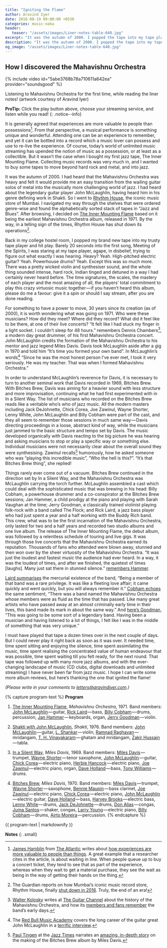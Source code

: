 ```yaml
---
title: "Igniting the Flame"
author: Aravind Iyer
date: 2016-08-19 09:00:00 +0530
categories: music-naka
header:
   teaser: "/assets/images/Liner-notes-table-640.jpg" 
excerpt: "It was the autumn of 2000. I popped the tape into my tape player. Barely 20 seconds into track 1, Meeting of the Spirits, I was staring agape, in disbelief, trying to figure out what exactly I was hearing. Heavy, High-pitched electric guitar, Powerhouse drums, oh yeah! Except this was so much more. Miles Davis had taken McLaughlin aside after a gig in 1970 and told him 'It’s time you formed your own band'. In McLaughlin’s words, 'Since he was the most honest person I’ve ever met, I took it very seriously.'"
description: "It was the autumn of 2000. I popped the tape into my tape player. Barely 20 seconds into track 1, Meeting of the Spirits, I was staring agape, in disbelief, trying to figure out what exactly I was hearing. Heavy, High-pitched electric guitar, Powerhouse drums, oh yeah! Except this was so much more. Miles Davis had taken McLaughlin aside after a gig in 1970 and told him 'It’s time you formed your own band'. In McLaughlin’s words, 'Since he was the most honest person I’ve ever met, I took it very seriously.'"
og_image: "/assets/images/Liner-notes-table-640.jpg" 
---
```

## How I discovered the Mahavishnu Orchestra

{% include video id="5abe3768b78a710611a642ea" provider="soundsgood" %}
<figcaption>Listening to Mahavishnu Orchestra for the first time, while reading the liner notes! (artwork courtesy of Aravind Iyer)</figcaption>

**ProTip:** Click the play button <i class="fas fa-play-circle" color="#52adc8" aria-hidden="true"></i> above, choose your streaming service, and listen while you read!
{: .notice--info}

It is generally agreed that experiences are more valuable to people than possessions[^experiences]. From that perspective, a musical performance is something unique and wonderful. Attending one can be an experience to remember, and yet it can be bottled into a record which a music lover can possess and use to re-live the experience. Of course, today’s world of unlimited music streaming has upended the notion of music as a possession, or at least as a collectible. But it wasn’t the case when I bought my first jazz tape, The Inner Mounting Flame. Collecting music records was very much in, and I wanted to buy some tapes to move beyond hard rock and metal, and into jazz.

[^experiences]: [James Hamblin](https://www.theatlantic.com/author/james-hamblin/) from [The Atlantic](https://www.theatlantic.com/) writes about [how experiences are more valuable to people than things](https://www.theatlantic.com/business/archive/2014/10/buy-experiences/381132/). A great example that a researcher cites in the article, is about waiting in line. When people queue up to buy a concert ticket, they tend to see that as part of the experience, whereas when they wait to get a material purchase, they see the wait as being in the way of getting their hands on the thing.

It was the autumn of 2000. I had heard that the Mahavishnu Orchestra was heavy and felt it would provide me an easy transition from the wailing guitar solos of metal into the musically more challenging world of jazz. I had heard about the legendary guitar player John McLaughlin, having heard him in his genre defining work in Shakti. So I went to [Rhythm House](http://www.rhythmhouse.in/), the iconic music store of Mumbai. I navigated my way through the shelves that were ordered genre-wise and found the alphabetically sorted stack of tapes in “Jazz and Blues”. After browsing, I decided on [The Inner Mounting Flame](https://en.wikipedia.org/wiki/The_Inner_Mounting_Flame) based on it being the earliest Mahavishnu Orchestra album, released in 1971. By the way, in a telling sign of the times, Rhythm House has shut down its operations[^rhythmhouse].

[^rhythmhouse]: The Guardian reports on how Mumbai’s iconic music record store, Rhythm House, finally [shut down in 2016](https://www.theguardian.com/travel/2016/feb/08/mumbai-rhythm-house-record-shop-to-close-down). Truly, the end of an era!

Back in my college hostel room, I popped my brand new tape into my trusty tape player and hit play. Barely 20 seconds into the first song, Meeting of the Spirits, I was staring at my tape player, agape, in disbelief, trying to figure out what exactly I was hearing. Heavy? Yeah. High-pitched electric guitar? Yeah. Powerhouse drums? Yeah. Except this was so much more. There was a pretty wicked violin and synthesiser sound, and the whole thing sounded intense, hard rock, Indian tinged and detuned in a way I had certainly never heard before. The time signatures, the scales, the mastery of each player and the most amazing of all, the players’ total commitment to play this crazy virtuosic music together — if you haven’t heard this album, please do me a favour: give it a spin or should I say stream, after you are done reading.

For something to have a power to move, 30 years since its creation (as of 2000), it is worth wondering what was going on 1971. Who were these musicians? How did they meet? Where did they record? What did it feel like to be there, at one of their live concerts? “It felt like I had stuck my finger in a light socket. I couldn’t sleep for 48 hours.” remembers Dennis Chambers[^kolosky], a modern day great drummer, of his first Mahavishnu Orchestra concert. John McLaughlin credits the formation of the Mahavishnu Orchestra to his mentor and jazz legend Miles Davis. Davis took McLaughlin aside after a gig in 1970 and told him “It’s time you formed your own band”. In McLaughlin’s words[^redbullinterview] “Since he was the most honest person I’ve ever met, I took it very seriously. He was my teacher. That was when I formed Mahavishnu Orchestra.”

[^kolosky]: [Walter Kolosky](http://www.walterkolosky.com/) writes at [The Guitar Channel](http://www.guitar-channel.com/rich_murray/) about the history of the Mahavishnu Orchestra, and how its [members and fans remember](http://www.guitar-channel.com/rich_murray/mahavishnu-orchestra-40th-anniversary.html) the band’s early days.

[^redbullinterview]: The [Red Bull Music Academy](http://www.redbullmusicacademy.com/about) covers the long career of the guitar great John McLaughlin in a [terrific interview](http://daily.redbullmusicacademy.com/2015/02/john-mclaughlin-interview).

In order to understand McLaughlin’s reverence for Davis, it is necessary to turn to another seminal work that Davis recorded in 1969, Bitches Brew. With Bitches Brew, Davis was aiming for a heavier sound with less structure and more improvisation, continuing what he had first experimented with in In a Silent Way. The list of musicians who recorded on the Bitches Brew reads like a veritable who’s who of jazz music. All the modern masters including Jack DeJohnette, Chick Corea, Joe Zawinul, Wayne Shorter, Lenny White, John McLaughlin and Billy Cobham were part of the cast, and they all seem to remember those sessions in much same way — Davis directing proceedings in a loose, abstract kind of way, while the musicians just jammed to the basic structure and tempo set by Davis. The music developed organically with Davis reacting to the big picture he was hearing and asking musicians to stop or play a specific way or something else. Individual musicians were not necessarily clear about the overall sound they were synthesising. Zawinul recalls[^tingen] humorously, how he asked someone who was “playing this incredible music”, “Who the hell is this?”. “It’s that Bitches Brew thing”, she replied!

[^tingen]: [Paul Tingen](http://www.miles-beyond.com/biog.htm) at the [Jazz Times](https://jazztimes.com/) narrates an [amazing, in-depth story](https://jazztimes.com/features/miles-davis-and-the-making-of-bitches-brew-sorcerers-brew/) on the making of the Bitches Brew album by Miles Davis.

Things rarely ever come out of a vacuum. Bitches Brew continued in the direction set by In a Silent Way, and the Mahavishnu Orchestra was McLaughlin carrying the torch further. McLaughlin assembled a cast which could deal with the sophisticated music that was brewing in his head: Billy Cobham, a powerhouse drummer and a co-conspirator at the Bitches Brew sessions; Jan Hammer, a child prodigy at the piano and playing with Sarah Vaughan at the time; Jerry Goodman, a classically trained violinist playing folk-rock with a band called The Flock; and Rick Laird, a jazz bass player who had just spent a year and a half working with the Buddy Rich band. This crew, what was to be the first incarnation of the Mahavishnu Orchestra, only lasted for two and a half years and recorded two studio albums and one live album. The release of The Inner Mounting Flame, the debut album, was followed by a relentless schedule of touring and live gigs. It was through those live concerts that the Mahavishnu Orchestra earned its reputation. Thousands of fans who attended were blown away, stunned and then won over by the sheer virtuosity of the Mahavishnu Orchestra. “It was just the loudest and fastest music the audience had ever heard. In a way, it was the loudest of times, and after we finished, the quietest of times [laughs]. Many just sat there in stunned silence.” [remembers Hammer](http://www.guitar-channel.com/rich_murray/mahavishnu-orchestra-40th-anniversary.html).

[Laird summarises](http://www.guitar-channel.com/rich_murray/mahavishnu-orchestra-40th-anniversary.html) the mercurial existence of the band, “Being a member of that band was a rare privilege. It was like a fleeting love affair; it came quickly and went quickly, but you will always remember it.” [Cobham echoes](http://www.guitar-channel.com/rich_murray/mahavishnu-orchestra-40th-anniversary.html) the same sentiment, “There was a band named the Mahavishnu Orchestra whose members were as fluid as the time that has passed. Like many great artists who have passed away at an almost criminally early time in their lives, this band made its mark in about the same way.” And [here’s Goodman](http://www.guitar-channel.com/rich_murray/mahavishnu-orchestra-40th-anniversary.html), “This was going to be some sort of a legendary band. Having been a musician and having listened to a lot of things, I felt like I was in the middle of something that was very unique.”

I must have played that tape a dozen times over in the next couple of days. But I could never play it right back as soon as it was over. It needed time, time spent sitting and enjoying the silence, time spent assimilating the music, time spent realising the concentrated value of human endeavour that was possible, time spent waiting till you felt ready, for the next round. That tape was followed up with many more jazz albums, and with the ever-changing landscape of music (CD clubs, digital downloads and unlimited streaming) I have never been far from jazz music. I hope I can write some more album reviews, but here’s thanking the one that ignited the flame!

*(Please write in your comments to [letters@aravindiyer.com](mailto:letters@aravindiyer.com).)*

{% capture program-text %}
**Program**

1. [The Inner Mounting Flame](https://en.wikipedia.org/wiki/The_Inner_Mounting_Flame), *Mahavishnu Orchestra*, 1971. Band members: [John McLaughlin](https://en.wikipedia.org/wiki/John_McLaughlin_%28musician%29) — guitar, [Rick Laird](https://en.wikipedia.org/wiki/Rick_Laird) — bass, [Billy Cobham](https://en.wikipedia.org/wiki/Billy_Cobham) — drums, percussion, [Jan Hammer](https://en.wikipedia.org/wiki/Jan_Hammer) — keyboards, organ, [Jerry Goodman](https://en.wikipedia.org/wiki/Jerry_Goodman) — violin.

2. [Shakti with John McLaughlin](https://en.wikipedia.org/wiki/Shakti_%28Shakti_album%29), *Shakti*, 1976. Band members: [John McLaughlin](https://en.wikipedia.org/wiki/John_McLaughlin_%28musician%29) — guitar, [L. Shankar](https://en.wikipedia.org/wiki/L._Shankar) — violin, [Ramnad Raghavan](https://en.wikipedia.org/wiki/Ramnad_Raghavan) — mridangam, [T. H. Vinayakaram](https://en.wikipedia.org/wiki/T._H._Vinayakaram) — ghatam and mridangam, [Zakir Hussain](https://en.wikipedia.org/wiki/Zakir_Hussain_%28musician%29) — tabla.

3. [In a Silent Way](https://en.wikipedia.org/wiki/In_a_Silent_Way), *Miles Davis*, 1969. Band members: [Miles Davis](https://en.wikipedia.org/wiki/Miles_Davis) — trumpet, [Wayne Shorter](https://en.wikipedia.org/wiki/Wayne_Shorter) — tenor saxophone, [John McLaughlin](https://en.wikipedia.org/wiki/John_McLaughlin_%28musician%29) — guitar, [Chick Corea](https://en.wikipedia.org/wiki/Chick_Corea) — electric piano, [Herbie Hancock](https://en.wikipedia.org/wiki/Herbie_Hancock) — electric piano, [Joe Zawinul](https://en.wikipedia.org/wiki/Joe_Zawinul) — electric piano, organ, [Dave Holland](https://en.wikipedia.org/wiki/Dave_Holland) — bass, [Tony Williams](https://en.wikipedia.org/wiki/Tony_Williams_%28drummer%29) — drums.

4. [Bitches Brew](https://en.wikipedia.org/wiki/Bitches_Brew), *Miles Davis*, 1970. Band members: [Miles Davis](https://en.wikipedia.org/wiki/Miles_Davis) — trumpet, [Wayne Shorter](https://en.wikipedia.org/wiki/Wayne_Shorter) — saxophone, [Bennie Maupin](https://en.wikipedia.org/wiki/Bennie_Maupin) — bass clarinet, [Joe Zawinul](https://en.wikipedia.org/wiki/Joe_Zawinul) — electric piano, [Chick Corea](https://en.wikipedia.org/wiki/Chick_Corea) — electric piano, [John McLaughlin](https://en.wikipedia.org/wiki/John_McLaughlin_%28musician%29) — electric guitar, [Dave Holland](https://en.wikipedia.org/wiki/Dave_Holland) — bass, [Harvey Brooks](https://en.wikipedia.org/wiki/Harvey_Brooks_%28bassist%29) — electric bass, [Lenny White](https://en.wikipedia.org/wiki/Lenny_White) — drums, [Jack DeJohnette](https://en.wikipedia.org/wiki/Jack_DeJohnette) — drums, [Don Alias](https://en.wikipedia.org/wiki/Don_Alias) — congas, [Juma Santos](https://en.wikipedia.org/wiki/Juma_Santos) — shaker, congas, [Larry Young](https://en.wikipedia.org/wiki/Larry_Young_%28jazz%29) — electric piano, [Billy Cobham](https://en.wikipedia.org/wiki/Billy_Cobham) — drums, [Airto Moreira](https://en.wikipedia.org/wiki/Airto_Moreira) — percussion.
{% endcapture %}

<div class="notice--info">
  {{ program-text | markdownify }}
</div>

**Notes**
{: .small}
